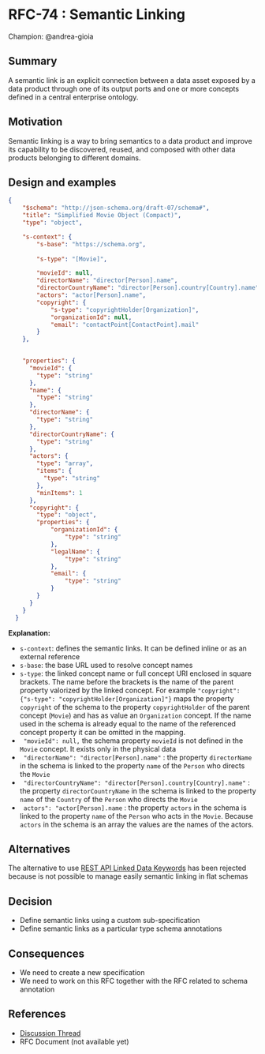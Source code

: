 # RFC-74 : Semantic Linking

Champion:  @andrea-gioia 

## Summary

A semantic link is an explicit connection between a data asset exposed by a data product through one of its output ports and one or more concepts defined in a central enterprise ontology.

## Motivation

Semantic linking is a way to bring semantics to a data product and improve its capability to be discovered, reused, and composed with other data products belonging to different domains.

## Design and examples

```json
{
    "$schema": "http://json-schema.org/draft-07/schema#",
    "title": "Simplified Movie Object (Compact)",
    "type": "object",

    "s-context": {
        "s-base": "https://schema.org",
        
        "s-type": "[Movie]",

        "movieId": null,
        "directorName": "director[Person].name",
        "directorCountryName": "director[Person].country[Country].name",
        "actors": "actor[Person].name",
        "copyright": {
            "s-type": "copyrightHolder[Organization]",
            "organizationId": null,
            "email": "contactPoint[ContactPoint].mail"
        }  
    },

  
    "properties": {
      "movieId": {
        "type": "string"
      },
      "name": {
        "type": "string"
      },
      "directorName": {
        "type": "string"
      },
      "directorCountryName": {
        "type": "string"
      },
      "actors": {
        "type": "array",
        "items": {
          "type": "string"
        },
        "minItems": 1
      },
      "copyright": {  
        "type": "object",
        "properties": {
            "organizationId": {
                "type": "string"
            },
            "legalName": {
                "type": "string"
            },
            "email": {
                "type": "string"
            }
        }
      }
    }
  }
```
**Explanation:** 
- `s-context`:  defines the semantic links. It can be defined inline or as an external reference 
- `s-base`: the base URL used to resolve concept names
- `s-type`: the linked concept name or full concept URI enclosed in square brackets. The name before the brackets is the name of the parent property valorized by the linked concept. For example  `"copyright": {"s-type": "copyrightHolder[Organization]"}` maps the property `copyright` of the schema to the property `copyrightHolder` of the parent concept (`Movie`) and has as value an `Organization` concept. If the name used in the schema is already equal to the name of the referenced concept property it can be omitted in the mapping.
- ` "movieId": null,` the schema property `movieId` is not defined in the `Movie` concept. It exists only in the physical data
- ` "directorName": "director[Person].name"` : the property `directorName` in the schema is linked to the property `name` of the `Person` who directs the `Movie`
- ` "directorCountryName": "director[Person].country[Country].name"` :  the property `directorCountryName` in the schema is linked to the property `name` of the `Country` of the `Person` who directs the `Movie`
- ` actors": "actor[Person].name` : the property `actors` in the schema is linked to the property `name` of the `Person` who acts in the `Movie`. Because `actors` in the schema is an array the values are the names of the actors.

## Alternatives

The alternative to use [REST API Linked Data Keywords](https://datatracker.ietf.org/doc/draft-polli-restapi-ld-keywords/) has been rejected because is not possible to manage easily semantic linking in flat schemas

## Decision

- Define semantic links using a custom sub-specification
- Define semantic links as a particular type schema annotations

## Consequences

- We need to create a new specification
- We need to work on this RFC together with the RFC related to schema annotation

## References

- [Discussion Thread](https://github.com/opendatamesh-initiative/odm-specification-dpdescriptor/discussions/32)
- RFC Document (not available yet)
